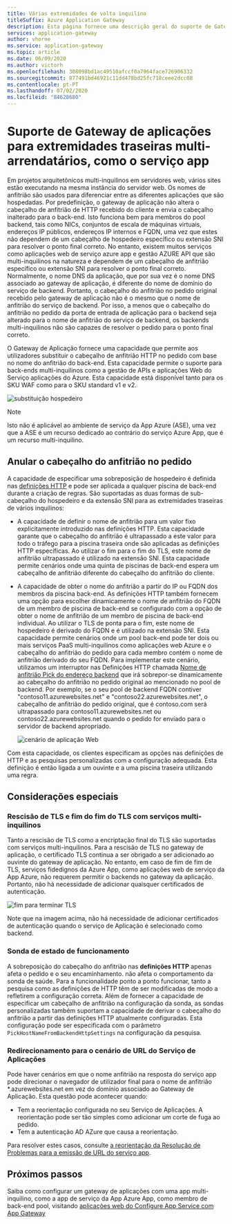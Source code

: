 ```yaml
---
title: Várias extremidades de volta inquilino
titleSuffix: Azure Application Gateway
description: Esta página fornece uma descrição geral do suporte de Gateway de Aplicação para back-ends multi-inquilino.
services: application-gateway
author: vhorne
ms.service: application-gateway
ms.topic: article
ms.date: 06/09/2020
ms.author: victorh
ms.openlocfilehash: 308098bd1ac49510afccf0a7964face726906332
ms.sourcegitcommit: 877491bd46921c11dd478bd25fc718ceee2dcc08
ms.contentlocale: pt-PT
ms.lasthandoff: 07/02/2020
ms.locfileid: "84628680"
---
```

# <a name="application-gateway-support-for-multi-tenant-back-ends-such-as-app-service"></a>Suporte de Gateway de aplicações para extremidades traseiras multi-arrendatários, como o serviço app

Em projetos arquitetônicos multi-inquilinos em servidores web, vários sites estão executando na mesma instância do servidor web. Os nomes de anfitrião são usados para diferenciar entre as diferentes aplicações que são hospedadas. Por predefinição, o gateway de aplicação não altera o cabeçalho de anfitrião de HTTP recebido do cliente e envia o cabeçalho inalterado para o back-end. Isto funciona bem para membros do pool backend, tais como NICs, conjuntos de escala de máquinas virtuais, endereços IP públicos, endereços IP internos e FQDN, uma vez que estes não dependem de um cabeçalho de hospedeiro específico ou extensão SNI para resolver o ponto final correto. No entanto, existem muitos serviços como aplicações web de serviço azure app e gestão AZURE API que são multi-inquilinos na natureza e dependem de um cabeçalho de anfitrião específico ou extensão SNI para resolver o ponto final correto. Normalmente, o nome DNS da aplicação, que por sua vez é o nome DNS associado ao gateway de aplicação, é diferente do nome de domínio do serviço de backend. Portanto, o cabeçalho do anfitrião no pedido original recebido pelo gateway de aplicação não é o mesmo que o nome de anfitrião do serviço de backend. Por isso, a menos que o cabeçalho do anfitrião no pedido da porta de entrada de aplicação para o backend seja alterado para o nome de anfitrião do serviço de backend, os backends multi-inquilinos não são capazes de resolver o pedido para o ponto final correto. 

O Gateway de Aplicação fornece uma capacidade que permite aos utilizadores substituir o cabeçalho de anfitrião HTTP no pedido com base no nome do anfitrião do back-end. Esta capacidade permite o suporte para back-ends multi-inquilinos como a gestão de APIs e aplicações Web do Serviço aplicações do Azure. Esta capacidade está disponível tanto para os SKU WAF como para o SKU standard v1 e v2. 

![substituição hospedeiro](./media/application-gateway-web-app-overview/host-override.png)

> [!NOTE]
> Isto não é aplicável ao ambiente de serviço da App Azure (ASE), uma vez que a ASE é um recurso dedicado ao contrário do serviço Azure App, que é um recurso multi-inquilino.

## <a name="override-host-header-in-the-request"></a>Anular o cabeçalho do anfitrião no pedido

A capacidade de especificar uma sobreposição de hospedeiro é definida nas [definições HTTP](https://docs.microsoft.com/azure/application-gateway/configuration-overview#http-settings) e pode ser aplicada a qualquer piscina de back-end durante a criação de regras. São suportadas as duas formas de sub-cabeçalho do hospedeiro e da extensão SNI para as extremidades traseiras de vários inquilinos:

- A capacidade de definir o nome de anfitrião para um valor fixo explicitamente introduzido nas definições HTTP. Esta capacidade garante que o cabeçalho do anfitrião é ultrapassado a este valor para todo o tráfego para a piscina traseira onde são aplicadas as definições HTTP específicas. Ao utilizar o fim para o fim do TLS, este nome de anfitrião ultrapassado é utilizado na extensão SNI. Esta capacidade permite cenários onde uma quinta de piscinas de back-end espera um cabeçalho de anfitrião diferente do cabeçalho do anfitrião do cliente.

- A capacidade de obter o nome do anfitrião a partir do IP ou FQDN dos membros da piscina back-end. As definições HTTP também fornecem uma opção para escolher dinamicamente o nome de anfitrião do FQDN de um membro de piscina de back-end se configurado com a opção de obter o nome de anfitrião de um membro de piscina de back-end individual. Ao utilizar o TLS de ponta para o fim, este nome de hospedeiro é derivado do FQDN e é utilizado na extensão SNI. Esta capacidade permite cenários onde um pool back-end pode ter dois ou mais serviços PaaS multi-inquilinos como aplicações web Azure e o cabeçalho do anfitrião do pedido para cada membro contém o nome de anfitrião derivado do seu FQDN. Para implementar este cenário, utilizamos um interruptor nas Definições HTTP chamada [Nome de anfitrião Pick do endereço backend](https://docs.microsoft.com/azure/application-gateway/configuration-overview#pick-host-name-from-back-end-address) que irá sobrepor-se dinamicamente ao cabeçalho do anfitrião no pedido original ao mencionado no pool de backend.  Por exemplo, se o seu pool de backend FQDN contiver "contoso11.azurewebsites.net" e "contoso22.azurewebsites.net", o cabeçalho de anfitrião do pedido original, que é contoso.com será ultrapassado para contoso11.azurewebsites.net ou contoso22.azurewebsites.net quando o pedido for enviado para o servidor de backend apropriado. 

  ![cenário de aplicação Web](./media/application-gateway-web-app-overview/scenario.png)

Com esta capacidade, os clientes especificam as opções nas definições de HTTP e as pesquisas personalizadas com a configuração adequada. Esta definição é então ligada a um ouvinte e a uma piscina traseira utilizando uma regra.

## <a name="special-considerations"></a>Considerações especiais

### <a name="tls-termination-and-end-to-end-tls-with-multi-tenant-services"></a>Rescisão de TLS e fim do fim do TLS com serviços multi-inquilinos

Tanto a rescisão de TLS como a encriptação final do TLS são suportadas com serviços multi-inquilinos. Para a rescisão de TLS no gateway de aplicação, o certificado TLS continua a ser obrigado a ser adicionado ao ouvinte do gateway de aplicação. No entanto, em caso de fim de fim de TLS, serviços fidedignos da Azure App, como aplicações web de serviço da App Azure, não requerem permitir o backends no gateway da aplicação. Portanto, não há necessidade de adicionar quaisquer certificados de autenticação. 

![fim para terminar TLS](./media/application-gateway-web-app-overview/end-to-end-ssl.png)

Note que na imagem acima, não há necessidade de adicionar certificados de autenticação quando o serviço de Aplicação é selecionado como backend.

### <a name="health-probe"></a>Sonda de estado de funcionamento

A sobreposição do cabeçalho do anfitrião nas **definições HTTP** apenas afeta o pedido e o seu encaminhamento. não afeta o comportamento da sonda de saúde. Para a funcionalidade ponto a ponto funcionar, tanto a pesquisa como as definições de HTTP têm de ser modificadas de modo a refletirem a configuração correta. Além de fornecer a capacidade de especificar um cabeçalho de anfitrião na configuração da sonda, as sondas personalizadas também suportam a capacidade de derivar o cabeçalho do anfitrião a partir das definições HTTP atualmente configuradas. Esta configuração pode ser especificada com o parâmetro `PickHostNameFromBackendHttpSettings` na configuração da pesquisa.

### <a name="redirection-to-app-services-url-scenario"></a>Redirecionamento para o cenário de URL do Serviço de Aplicações

Pode haver cenários em que o nome anfitrião na resposta do serviço app pode direcionar o navegador de utilizador final para o nome de anfitrião *.azurewebsites.net em vez do domínio associado ao Gateway de Aplicação. Esta questão pode acontecer quando:

- Tem a reorientação configurada no seu Serviço de Aplicações. A reorientação pode ser tão simples como adicionar um corte de fuga ao pedido.
- Tem a autenticação AD AZure que causa a reorientação.

Para resolver estes casos, consulte [a reorientação da Resolução de Problemas para a emissão de URL do serviço app](https://docs.microsoft.com/azure/application-gateway/troubleshoot-app-service-redirection-app-service-url).

## <a name="next-steps"></a>Próximos passos

Saiba como configurar um gateway de aplicações com uma app multi-inquilino, como a app de serviço da App Azure App, como membro de back-end pool, visitando [aplicações web do Configure App Service com App Gateway](https://docs.microsoft.com/azure/application-gateway/configure-web-app-portal)
